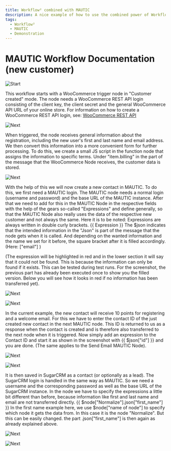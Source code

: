 ```yaml
---
title: Workflow² combined with MAUTIC
description: A nice example of how to use the combined power of Workflow² and MAUTIC
tags:
  - Workflow²
  - MAUTIC
  - Demonstration
---
```


# MAUTIC Workflow Documentation (new customer)

![Start](/_images/workflows/workflows/mauticworkflow_new_customer1.png)

This workflow starts with a WooCommerce trigger node in "Customer created" mode.
The node needs a WooCommerce REST API login consisting of the client key, the client secret and the general WooCommerce API URL of your online store.
For information on how to create a WooCommerce REST API login, see:
[WooCommerce REST API](https://woocommerce.com/document/woocommerce-rest-api/)

![Next](/_images/workflows/workflows/mauticworkflow_new_customer2.png)

When triggered, the node receives general information about the registration, including the new user's first and last name and email address.
We then convert this information into a more convenient form for further processing.
To do this, we create a small JS script in the function node that assigns the information to specific terms.
Under "item.billing" in the part of the message that the WooCommerce Node receives, the customer data is stored.

![Next](/_images/workflows/workflows/mauticworkflow_new_normalize.png)

With the help of this we will now create a new contact in MAUTIC.
To do this, we first need a MAUTIC login.
The MAUTIC node needs a normal login (username and password) and the base URL of the MAUTIC instance.
After that we need to add for this in the MAUTIC Node in the respective fields with the help of the gears so-called "Expressions" and define generally, so that the MAUTIC Node also really uses the data of the respective new customer and not always the same.
Here it is to be noted:
Expressions are always written in double curly brackets. {{ Expression }}
The $json indicates that the intended information in the "Json" is part of the message that the node gets when it is called.
And depending on the wanted information and the name we set for it before, the square bracket after it is filled accordingly. (Here: ["email"] )

(The expression will be highlighted in red and in the lower section it will say that it could not be found. This is because the information can only be found if it exists. This can be tested during test runs. For the screenshot, the previous part has already been executed once to show you the filled version.
Below you will see how it looks in red if no information has been transferred yet).

![Next](/_images/workflows/workflows/mauticworkflow_new_contact.png)

![Next](/_images/workflows/workflows/mauticworkflow_new_customer5.png)

In the current example, the new contact will receive 10 points for registering and a welcome email.
For this we have to enter the contact ID of the just created new contact in the next MAUTIC node.
This ID is returned to us as a response when the contact is created and is therefore also transferred to the next node when it is triggered.
Now simply add an expression to the Contact ID and start it as shown in the screenshot with
{{ $json["id"] }} and you are done. (The same applies to the Send Email MAUTIC Node).

![Next](/_images/workflows/workflows/mauticworkflow_new_customer6.png)

![Next](/_images/workflows/workflows/mauticworkflow_new_customer7.png)

It is then saved in SugarCRM as a contact (or optionally as a lead).
The SugarCRM login is handled in the same way as MAUTIC.
So we need a username and the corresponding password as well as the base URL of the SugarCRM instance.
In the node we have to specify the expressions a little bit different than before, because information like first and last name and email are not transferred directly.
{{ $node["Normalize"].json["first_name"] }}
In the first name example here, we use $node["name of node"] to specify which node it gets the data from. In this case it is the node "Normalize". But this can be easily changed.
the part .json["first_name"] is then again as already explained above.

![Next](/_images/workflows/workflows/mauticworkflow_new_customer8.png)

![Next](/_images/workflows/workflows/mauticworkflow_new_customer9.png)
